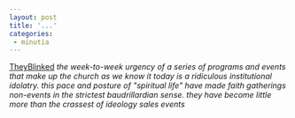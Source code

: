 ```yaml
---
layout: post
title: '...'
categories:
 - minutia
---
```


<a href="http://theyblinked.blogspot.com/2002_09_22_theyblinked_archive.html#82164750">TheyBlinked</a> <i> the week-to-week urgency of a series of programs and events that make up the church as we know it today is a ridiculous institutional idolatry. this pace and posture of "spiritual life" have made faith gatherings non-events in the strictest baudrillardian sense. they have become little more than the crassest of ideology sales events </i>

